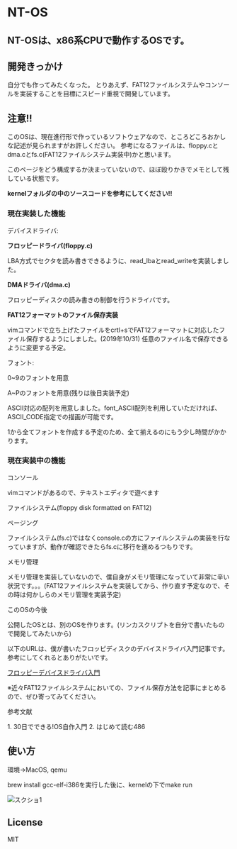 # NT-OS

<h2>NT-OSは、x86系CPUで動作するOSです。</h2>

<h2>開発きっかけ</h2>
自分でも作ってみたくなった。
とりあえず、FAT12ファイルシステムやコンソールを実装することを目標にスピード重視で開発しています。
<h2>注意!!</h2>
このOSは、現在進行形で作っているソフトウェアなので、ところどころおかしな記述が見られますがお許しください。
参考になるファイルは、floppy.cとdma.cとfs.c(FAT12ファイルシステム実装中)かと思います。
<p>このページをどう構成するか決まっていないので、ほぼ殴りかきでメモとして残している状態です。</p>
<p><strong>kernelフォルダの中のソースコードを参考にしてください!!</strong></p>
<h3>現在実装した機能</h3>
<p>デバイスドライバ:</p>
<p><strong>フロッピードライバ(floppy.c)</strong></p>
        LBA方式でセクタを読み書きできるように、read_lbaとread_writeを実装しました。
<p><strong>DMAドライバ(dma.c)</strong></p>
フロッピーディスクの読み書きの制御を行うドライバです。
<p><strong>FAT12フォーマットのファイル保存実装</strong></p>
   vimコマンドで立ち上げたファイルをcrtl+sでFAT12フォーマットに対応したファイル保存するようにしました。(2019年10/31)
   任意のファイル名で保存できるように変更する予定。
      
<p>フォント:</p>
    <p>0~9のフォントを用意</p>
    <p>A~Pのフォントを用意(残りは後日実装予定)</p>
    <p>ASCII対応の配列を用意しました。font_ASCII配列を利用していただければ、ASCII_CODE指定での描画が可能です。</p>
    <p>1から全てフォントを作成する予定のため、全て揃えるのにもう少し時間がかかります。</p>
    
<h3>現在実装中の機能</h3>
    <p>コンソール</p>
    vimコマンドがあるので、テキストエディタで遊べます
    <p>ファイルシステム(floppy disk formatted on FAT12)</p>
    <p>ページング</p>
    ファイルシステム(fs.c)ではなくconsole.cの方にファイルシステムの実装を行なっていますが、動作が確認できたらfs.cに移行を進めるつもりです。
    <p>メモリ管理</p>
    メモリ管理を実装していないので、僕自身がメモリ管理になっていて非常に辛い状況です。。。(FAT12ファイルシステムを実装してから、作り直す予定なので、その時は何かしらのメモリ管理を実装予定)
   <p>このOSの今後</p>
   公開したOSとは、別のOSを作ります。(リンカスクリプトを自分で書いたもので開発してみたいから)
<p>以下のURLは、僕が書いたフロッピディスクのデバイスドライバ入門記事です。参考にしてくれるとありがたいです。</p>
<p><a href="https://qiita.com/tetutetuman/items/50731863c08ddc307742">フロッピーデバイスドライバ入門</a></p>
※近々FAT12ファイルシステムにおいての、ファイル保存方法を記事にまとめるので、ぜひ寄ってみてください。

<p>参考文献</p>
1.  30日でできる!OS自作入門
2.  はじめて読む486

<h2>使い方</h2>
<p>環境→MacOS, qemu</p>
</p>brew install gcc-elf-i386を実行した後に、kernelの下でmake run</p>

![スクショ1](https://github.com/niwaka-os/NT-OS/tree/master/NT-OS1.png)


## License
MIT

